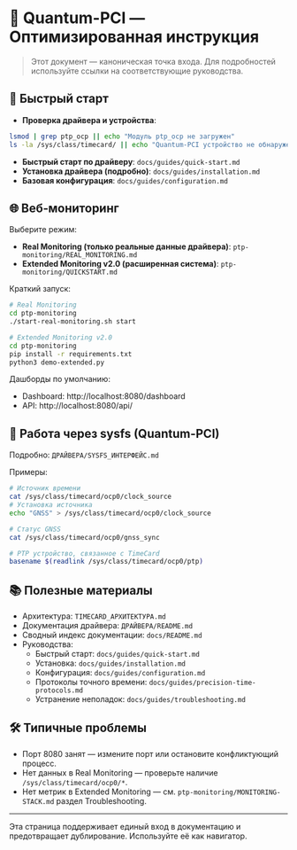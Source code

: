 # 🧭 Quantum-PCI — Оптимизированная инструкция

> Этот документ — каноническая точка входа. Для подробностей используйте ссылки на соответствующие руководства.

## 🚀 Быстрый старт

- **Проверка драйвера и устройства**:
```bash
lsmod | grep ptp_ocp || echo "Модуль ptp_ocp не загружен"
ls -la /sys/class/timecard/ || echo "Quantum-PCI устройство не обнаружено"
```
- **Быстрый старт по драйверу**: `docs/guides/quick-start.md`
- **Установка драйвера (подробно)**: `docs/guides/installation.md`
- **Базовая конфигурация**: `docs/guides/configuration.md`

## 🌐 Веб‑мониторинг

Выберите режим:
- **Real Monitoring (только реальные данные драйвера)**: `ptp-monitoring/REAL_MONITORING.md`
- **Extended Monitoring v2.0 (расширенная система)**: `ptp-monitoring/QUICKSTART.md`

Краткий запуск:
```bash
# Real Monitoring
cd ptp-monitoring
./start-real-monitoring.sh start

# Extended Monitoring v2.0
cd ptp-monitoring
pip install -r requirements.txt
python3 demo-extended.py
```

Дашборды по умолчанию:
- Dashboard: http://localhost:8080/dashboard
- API: http://localhost:8080/api/

## 🔧 Работа через sysfs (Quantum-PCI)

Подробно: `ДРАЙВЕРА/SYSFS_ИНТЕРФЕЙС.md`

Примеры:
```bash
# Источник времени
cat /sys/class/timecard/ocp0/clock_source
# Установка источника
echo "GNSS" > /sys/class/timecard/ocp0/clock_source

# Статус GNSS
cat /sys/class/timecard/ocp0/gnss_sync

# PTP устройство, связанное с TimeCard
basename $(readlink /sys/class/timecard/ocp0/ptp)
```

## 📚 Полезные материалы

- Архитектура: `TIMECARD_АРХИТЕКТУРА.md`
- Документация драйвера: `ДРАЙВЕРА/README.md`
- Сводный индекс документации: `docs/README.md`
- Руководства:
  - Быстрый старт: `docs/guides/quick-start.md`
  - Установка: `docs/guides/installation.md`
  - Конфигурация: `docs/guides/configuration.md`
  - Протоколы точного времени: `docs/guides/precision-time-protocols.md`
  - Устранение неполадок: `docs/guides/troubleshooting.md`

## 🛠️ Типичные проблемы

- Порт 8080 занят — измените порт или остановите конфликтующий процесс.
- Нет данных в Real Monitoring — проверьте наличие `/sys/class/timecard/ocp0/*`.
- Нет метрик в Extended Monitoring — см. `ptp-monitoring/MONITORING-STACK.md` раздел Troubleshooting.

---
Эта страница поддерживает единый вход в документацию и предотвращает дублирование. Используйте её как навигатор.